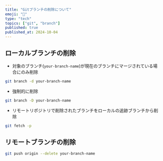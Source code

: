 ```yaml
---
title: "Gitブランチの削除について"
emoji: "🌿"
type: "tech"
topics: ["git", "branch"]
published: true
published_at: 2024-10-04
---
```


## ローカルブランチの削除

- 対象のブランチ(`your-branch-name`)が現在のブランチにマージされている場合にのみ削除

```bash
git branch -d your-branch-name
```

- 強制的に削除

```bash
git branch -D your-branch-name
```

- リモートリポジトリで削除されたブランチをローカルの追跡ブランチから削除

```bash
git fetch -p
```

## リモートブランチの削除

```bash
git push origin --delete your-branch-name
```
